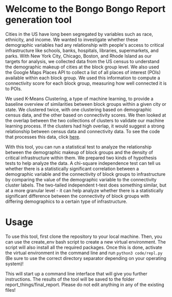 # Welcome to the Bongo Bongo Report generation tool
Cities in the US have long been segregated by variables such as race, ethnicity, and income. We wanted to investigate whether these demographic variables had any relationship with people's access to critical infrastructure like schools, banks, hospitals, libraries, supermarkets, and parks. With New York City, Chicago, Boston, and Rhode Island as our targets for analysis, we collected data from the US census to understand the demographic makeup of cities at the block group level. We also used the Google Maps Places API to collect a list of all places of interest (POIs) available within each block group. We used this information to compute a connectivity score for each block group, measuring how well connected it is to POIs.

We used K-Means Clustering, a type of machine learning, to provide a baseline overview of similarities between block groups within a given city or state. We clustered twice, with one clustering based on demographic census data, and the other based on connectivity scores. We then looked at the overlap between the two collections of clusters to validate our machine learning process. If the clusters had high overlap, it would suggest a strong relationship between census data and connectivity data. To see the code that processes this data, click [here](https://github.com/cs1951a-brown-spring-2022/bongo-bongo).

With this tool, you can run a statistical test to analyze the relationship between the demographic makeup of block groups and the density of critical infrastructure within them. We prepared two kinds of hypothesis tests to help analyze the data. A chi-square independence test can tell us whether there is a statistically significant correlation between a demographic variable and the connectivity of block groups to infrastructure by comparing the value of the demographic variable to the connectivity cluster labels. The two-tailed independent t-test does something similar, but at a more granular level - it can help analyze whether there is a statistically significant difference between the connectivity of block groups with differing demographics to a certain type of infrastructure.

# Usage
To use this tool, first clone the repository to your local machine. Then, you can use the create_env bash script to create a new virtual environment. The script will also install all the required packages. Once this is done, activate the virtual environment in the command line and run
```python3 code/repl.py```
(Be sure to use the correct directory separator depending on your operating system)! 

This will start up a command line interface that will give you further instructions. The results of the tool will be saved to the folder report_things/final_report. Please do not edit anything in any of the existing files!
